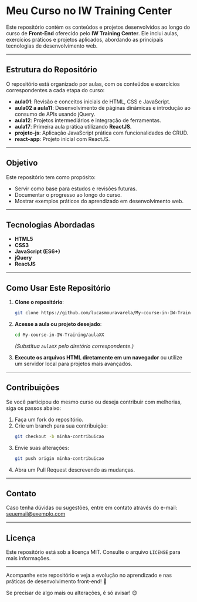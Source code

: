 # Meu Curso no IW Training Center

Este repositório contém os conteúdos e projetos desenvolvidos ao longo do curso de **Front-End** oferecido pelo **IW Training Center**. Ele inclui aulas, exercícios práticos e projetos aplicados, abordando as principais tecnologias de desenvolvimento web.

---

## **Estrutura do Repositório**

O repositório está organizado por aulas, com os conteúdos e exercícios correspondentes a cada etapa do curso:

- **aula01**: Revisão e conceitos iniciais de HTML, CSS e JavaScript.
- **aula02 a aula11**: Desenvolvimento de páginas dinâmicas e introdução ao consumo de APIs usando jQuery.
- **aula12**: Projetos intermediários e integração de ferramentas.
- **aula17**: Primeira aula prática utilizando **ReactJS**.
- **projeto-js**: Aplicação JavaScript prática com funcionalidades de CRUD.
- **react-app**: Projeto inicial com ReactJS.

---

## **Objetivo**

Este repositório tem como propósito:
- Servir como base para estudos e revisões futuras.
- Documentar o progresso ao longo do curso.
- Mostrar exemplos práticos do aprendizado em desenvolvimento web.

---

## **Tecnologias Abordadas**
- **HTML5**
- **CSS3**
- **JavaScript (ES6+)**
- **jQuery**
- **ReactJS**

---

## **Como Usar Este Repositório**

1. **Clone o repositório**:
   ```bash
   git clone https://github.com/lucasmouravarela/My-course-in-IW-Training.git
   ```

2. **Acesse a aula ou projeto desejado**:
   ```bash
   cd My-course-in-IW-Training/aulaXX
   ```
   *(Substitua `aulaXX` pelo diretório correspondente.)*

3. **Execute os arquivos HTML diretamente em um navegador** ou utilize um servidor local para projetos mais avançados.

---

## **Contribuições**
Se você participou do mesmo curso ou deseja contribuir com melhorias, siga os passos abaixo:

1. Faça um fork do repositório.
2. Crie um branch para sua contribuição:
   ```bash
   git checkout -b minha-contribuicao
   ```
3. Envie suas alterações:
   ```bash
   git push origin minha-contribuicao
   ```
4. Abra um Pull Request descrevendo as mudanças.

---

## **Contato**
Caso tenha dúvidas ou sugestões, entre em contato através do e-mail: [seuemail@exemplo.com](mailto:seuemail@exemplo.com)

---

## **Licença**
Este repositório está sob a licença MIT. Consulte o arquivo `LICENSE` para mais informações.

---

Acompanhe este repositório e veja a evolução no aprendizado e nas práticas de desenvolvimento front-end! 🚀

Se precisar de algo mais ou alterações, é só avisar! 😊
